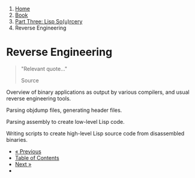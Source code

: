 <ol class="breadcrumb">
  <li><a href="/">Home</a></li>
  <li><a href="/book/">Book</a></li>
  <li><a href="/book/3-0-0-overview/">Part Three: Lisp So(u)rcery</a></li>
  <li class="active">Reverse Engineering</li>
</ol>

# Reverse Engineering

> "Relevant quote..."
> <footer>Source</footer>

Overview of binary applications as output by various compilers, and usual reverse engineering tools.

Parsing objdump files, generating header files.

Parsing assembly to create low-level Lisp code.

Writing scripts to create high-level Lisp source code from disassembled binaries.

<ul class="pager">
  <li class="previous"><a href="/book/">&laquo; Previous</a></li>
  <li><a href="/book/">Table of Contents</a></li>
  <li class="next"><a href="/book/">Next &raquo;</a><li>
</ul>
